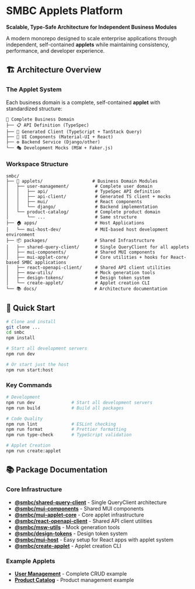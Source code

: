 # SMBC Applets Platform

**Scalable, Type-Safe Architecture for Independent Business Modules**

A modern monorepo designed to scale enterprise applications through independent, self-contained **applets** while maintaining consistency, performance, and developer experience.

## 🏗️ Architecture Overview

### The Applet System

Each business domain is a complete, self-contained **applet** with standardized structure:

```
📱 Complete Business Domain
├── 📋 API Definition (TypeSpec)
├── 🔌 Generated Client (TypeScript + TanStack Query)
├── 🎨 UI Components (Material-UI + React)
├── ⚙️ Backend Service (Django/other)
└── 🎭 Development Mocks (MSW + Faker.js)
```

### Workspace Structure

```
smbc/
├── 📱 applets/                   # Business Domain Modules
│   ├── user-management/          # Complete user domain
│   │   ├── api/                  # TypeSpec API definition
│   │   ├── api-client/           # Generated TS client + mocks
│   │   ├── mui/                  # React components
│   │   └── django/               # Backend implementation
│   └── product-catalog/          # Complete product domain
│       └── ...                   # Same structure
├── 🏠 apps/                      # Host Applications
│   └── mui-host-dev/             # MUI-based host development environment
├── 📦 packages/                  # Shared Infrastructure
│   ├── shared-query-client/      # Single QueryClient for all applets
│   ├── mui-components/           # Shared MUI components
│   ├── mui-applet-core/          # Core utilities + hooks for React-based SMBC applications
│   ├── react-openapi-client/     # Shared API client utilities
│   ├── msw-utils/                # Mock generation tools
│   ├── design-tokens/            # Design token system
│   └── create-applet/            # Applet creation CLI
└── 📚 docs/                      # Architecture documentation
```

## 🚦 Quick Start

```bash
# Clone and install
git clone ...
cd smbc
npm install

# Start all development servers
npm run dev

# Or start just the host
npm run start:host
```

### Key Commands

```bash
# Development
npm run dev              # Start all development servers
npm run build            # Build all packages

# Code Quality
npm run lint             # ESLint checking
npm run format           # Prettier formatting
npm run type-check       # TypeScript validation

# Applet Creation
npm run create:applet
```

## 📚 Package Documentation

### Core Infrastructure

- **[@smbc/shared-query-client](./packages/shared-query-client/README.md)** - Single QueryClient architecture
- **[@smbc/mui-components](./packages/mui-components/README.md)** - Shared MUI components
- **[@smbc/mui-applet-core](./packages/mui-applet-core/README.md)** - Core applet infrastructure
- **[@smbc/react-openapi-client](./packages/react-openapi-client/README.md)** - Shared API client utilities
- **[@smbc/msw-utils](./packages/msw-utils/README.md)** - Mock generation tools
- **[@smbc/design-tokens](./packages/design-tokens/README.md)** - Design token system
- **[@smbc/mui-host](./packages/mui-host/README.md)** - Easy setup for React apps with applet system
- **[@smbc/create-applet](./packages/create-applet/README.md)** - Applet creation CLI

### Example Applets

- **[User Management](./applets/user-management/mui/README.md)** - Complete CRUD example
- **[Product Catalog](./applets/product-catalog/mui/README.md)** - Product management example

